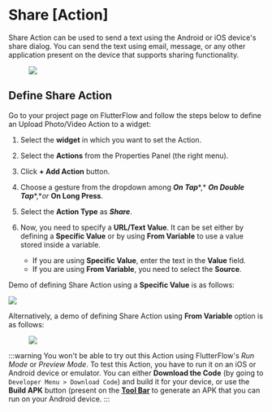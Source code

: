 

# Share [Action]

Share Action can be used to send a text using the Android or iOS device's share dialog. You can send the text using email, message, or any other application present on the device that supports sharing functionality.

<figure>
    <img src="https://firebasestorage.googleapis.com/v0/b/ecommerceflow-docs/o/share-example.gif?alt=media&token=f902c889-56e0-4f40-9413-7e5852d5d8c2"></img>
  <figcaption class="centered-caption"></figcaption>
</figure>

## Define Share Action

Go to your project page on FlutterFlow and follow the steps below to define an Upload Photo/Video Action to a widget:

1. Select the **widget** in which you want to set the Action.

2. Select the **Actions** from the Properties Panel (the right menu).

3. Click **+ Add Action** button.

4. Choose a gesture from the dropdown among ***On Tap****,* ***On Double Tap****,**or* **On Long 
   Press**.

5. Select the **Action Type** as ***Share***.

6. Now, you need to specify a **URL/Text Value**. It can be set either by defining a **Specific 
   Value** or by using **From Variable** to use a value stored inside a variable. 
   - If you are using **Specific Value**, enter the text in the **Value** field. 
   - If you are using **From Variable**, you need to select the **Source**.

Demo of defining Share Action using a **Specific Value** is as follows:

<img src="https://firebasestorage.googleapis.com/v0/b/ecommerceflow-docs/o/share-with-value.gif?alt=media&token=415cf039-dae7-4ee0-ad3c-c31a8c5c4a50"></img>

Alternatively, a demo of defining Share Action using **From Variable** option is as follows:

<figure>
    <img src="https://firebasestorage.googleapis.com/v0/b/ecommerceflow-docs/o/share-with-variable.gif?alt=media&token=7d77df34-7c82-47fe-ba50-8eedf699c6ea"></img>
  <figcaption class="centered-caption"></figcaption>
</figure>


:::warning
You won't be able to try out this Action using FlutterFlow's *Run Mode* or *Preview Mode*. To 
test this Action, you have to run it on an iOS or Android device or emulator. You can either 
**Download the Code** (by going to `Developer Menu > Download Code`) and build it for your 
device, or use the **Build APK** button (present on the [**Tool Bar**](..%2F..%2Fintro%2Fff-ui%2Ftoolbar.md) to generate an APK that 
you can run on your Android device.
:::
